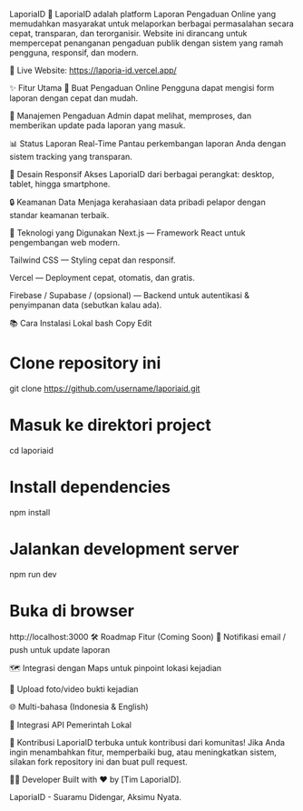 LaporiaID 🚨
LaporiaID adalah platform Laporan Pengaduan Online yang memudahkan masyarakat untuk melaporkan berbagai permasalahan secara cepat, transparan, dan terorganisir.
Website ini dirancang untuk mempercepat penanganan pengaduan publik dengan sistem yang ramah pengguna, responsif, dan modern.

🔗 Live Website: https://laporia-id.vercel.app/

✨ Fitur Utama
📝 Buat Pengaduan Online
Pengguna dapat mengisi form laporan dengan cepat dan mudah.

📂 Manajemen Pengaduan
Admin dapat melihat, memproses, dan memberikan update pada laporan yang masuk.

📊 Status Laporan Real-Time
Pantau perkembangan laporan Anda dengan sistem tracking yang transparan.

📱 Desain Responsif
Akses LaporiaID dari berbagai perangkat: desktop, tablet, hingga smartphone.

🔒 Keamanan Data
Menjaga kerahasiaan data pribadi pelapor dengan standar keamanan terbaik.

🚀 Teknologi yang Digunakan
Next.js — Framework React untuk pengembangan web modern.

Tailwind CSS — Styling cepat dan responsif.

Vercel — Deployment cepat, otomatis, dan gratis.

Firebase / Supabase / (opsional) — Backend untuk autentikasi & penyimpanan data (sebutkan kalau ada).

📚 Cara Instalasi Lokal
bash
Copy
Edit
# Clone repository ini
git clone https://github.com/username/laporiaid.git

# Masuk ke direktori project
cd laporiaid

# Install dependencies
npm install

# Jalankan development server
npm run dev

# Buka di browser
http://localhost:3000
🛠️ Roadmap Fitur (Coming Soon)
🔔 Notifikasi email / push untuk update laporan

🗺️ Integrasi dengan Maps untuk pinpoint lokasi kejadian

📸 Upload foto/video bukti kejadian

🌐 Multi-bahasa (Indonesia & English)

🧩 Integrasi API Pemerintah Lokal

🙌 Kontribusi
LaporiaID terbuka untuk kontribusi dari komunitas!
Jika Anda ingin menambahkan fitur, memperbaiki bug, atau meningkatkan sistem, silakan fork repository ini dan buat pull request.

🧑‍💻 Developer
Built with ❤️ by [Tim LaporiaID].

LaporiaID - Suaramu Didengar, Aksimu Nyata.


